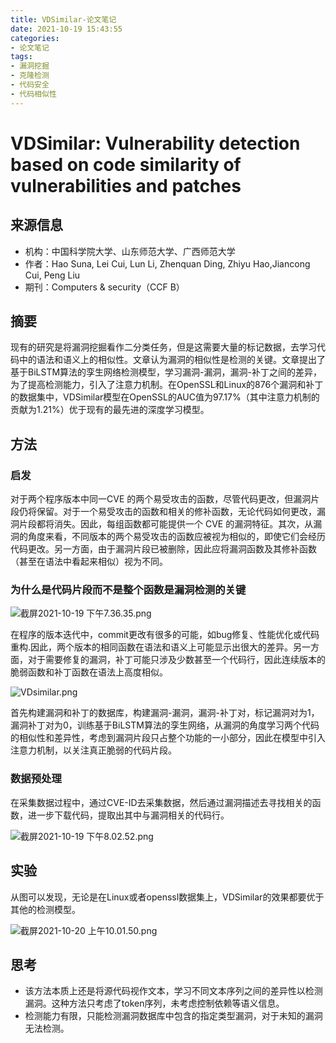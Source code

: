 ```yaml
---
title: VDSimilar-论文笔记
date: 2021-10-19 15:43:55
categories: 
- 论文笔记
tags:
- 漏洞挖掘
- 克隆检测
- 代码安全
- 代码相似性
---
```



#  VDSimilar: Vulnerability detection based on code similarity of vulnerabilities and patches

##  来源信息
- 机构：中国科学院大学、山东师范大学、广西师范大学
- 作者：Hao Suna, Lei Cui, Lun Li, Zhenquan Ding, Zhiyu Hao,Jiancong Cui, Peng Liu
- 期刊：Computers & security（CCF B）

## 摘要

现有的研究是将漏洞挖掘看作二分类任务，但是这需要大量的标记数据，去学习代码中的语法和语义上的相似性。文章认为漏洞的相似性是检测的关键。文章提出了基于BiLSTM算法的孪生网络检测模型，学习漏洞-漏洞，漏洞-补丁之间的差异，为了提高检测能力，引入了注意力机制。在OpenSSL和Linux的876个漏洞和补丁的数据集中，VDSimilar模型在OpenSSL的AUC值为97.17%（其中注意力机制的贡献为1.21%）优于现有的最先进的深度学习模型。

<!--more-->


## 方法

### 启发

对于两个程序版本中同一CVE 的两个易受攻击的函数，尽管代码更改，但漏洞片段仍将保留。对于一个易受攻击的函数和相关的修补函数，无论代码如何更改，漏洞片段都将消失。因此，每组函数都可能提供一个 CVE 的漏洞特征。其次，从漏洞的角度来看，不同版本的两个易受攻击的函数应被视为相似的，即使它们会经历代码更改。另一方面，由于漏洞片段已被删除，因此应将漏洞函数及其修补函数（甚至在语法中看起来相似）视为不同。

### 为什么是代码片段而不是整个函数是漏洞检测的关键

![截屏2021-10-19 下午7.36.35.png](https://i.loli.net/2021/10/19/3o7sq6PYCUwy1HM.png)

在程序的版本迭代中，commit更改有很多的可能，如bug修复、性能优化或代码重构.因此，两个版本的相同函数在语法和语义上可能显示出很大的差异。另一方面，对于需要修复的漏洞，补丁可能只涉及少数甚至一个代码行，因此连续版本的脆弱函数和补丁函数在语法上高度相似。

![VDsimilar.png](https://i.loli.net/2021/10/19/9GcRzYpUfDkgjS4.png)

首先构建漏洞和补丁的数据库，构建漏洞-漏洞，漏洞-补丁对，标记漏洞对为1，漏洞补丁对为0，训练基于BiLSTM算法的孪生网络，从漏洞的角度学习两个代码的相似性和差异性，考虑到漏洞片段只占整个功能的一小部分，因此在模型中引入注意力机制，以关注真正脆弱的代码片段。

### 数据预处理

在采集数据过程中，通过CVE-ID去采集数据，然后通过漏洞描述去寻找相关的函数，进一步下载代码，提取出其中与漏洞相关的代码行。

![截屏2021-10-19 下午8.02.52.png](https://i.loli.net/2021/10/19/RwLSXcVrHKyhMmI.png)


## 实验

从图可以发现，无论是在Linux或者openssl数据集上，VDSimilar的效果都要优于其他的检测模型。

![截屏2021-10-20 上午10.01.50.png](https://i.loli.net/2021/10/20/745rZFo2eO9SnKj.png)


## 思考

- 该方法本质上还是将源代码视作文本，学习不同文本序列之间的差异性以检测漏洞。这种方法只考虑了token序列，未考虑控制依赖等语义信息。
- 检测能力有限，只能检测漏洞数据库中包含的指定类型漏洞，对于未知的漏洞无法检测。
